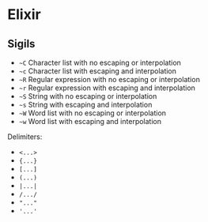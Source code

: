 # Elixir

## Sigils

* `~C` Character list with no escaping or interpolation
* `~c` Character list with escaping and interpolation
* `~R` Regular expression with no escaping or interpolation
* `~r` Regular expression with escaping and interpolation
* `~S` String with no escaping or interpolation
* `~s` String with escaping and interpolation
* `~W` Word list with no escaping or interpolation
* `~w` Word list with escaping and interpolation

Delimiters:

* `<...>`
* `{...}`
* `[...]`
* `(...)`
* `|...|`
* `/.../`
* `"..."`
* `'...'`
